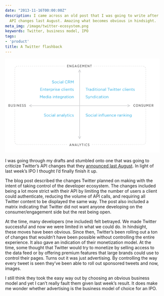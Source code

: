```yaml
---
date: "2013-11-16T00:00:00Z"
description: I came across an old post that I was going to write after reading Twitter's
  API changes last August. Amazing what becomes obvious in hindsight.
meta_img: /image/twitter-ecosystem.png
keywords: Twitter, business model, IPO
tags:
- 'product'
title: A Twitter flashback
---
```



<img src="/image/twitter-ecosystem.png" alt="The Twitter ecosystem" data-width="624" data-height="379" data-layout="responsive" />

I was going through my drafts and stumbled onto one that was going to criticize Twitter’s API changes that they <a href="https://dev.twitter.com/blog/changes-coming-to-twitter-api" target="_blank">announced last August</a>. In light of last week’s IPO I thought I’d finally finish it up.

The blog post described the changes Twitter planned on making with the intent of taking control of the developer ecosystem. The changes included being a lot more strict with their API by limiting the number of users a client could authenticate, reducing the volume of API calls, and requiring all Twitter content to be displayed the same way. The post also included a matrix indicating that Twitter did not want anyone developing on the consumer/engagement side but the rest being open.

At the time, many developers (me included) felt betrayed. We made Twitter successful and now we were limited in what we could do. In hindsight, these moves have been obvious. Since then, Twitter’s been rolling out a ton of changes that wouldn’t have been possible without controlling the entire experience. It also gave an indication of their monetization model. At the time, some thought that Twitter would try to monetize by selling access to the data feed or by offering premium features that large brands could use to control their pages. Turns out it was just advertising. By controlling the way every tweet is seen they’ve been able to roll out sponsored tweets and now, images.

I still think they took the easy way out by choosing an obvious business model and yet I can’t really fault them given last week’s result. It does make me wonder whether advertising is the business model of choice for an IPO.